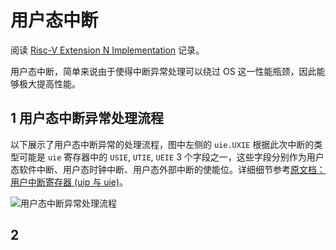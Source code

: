 # 用户态中断

阅读 [Risc-V Extension N Implementation](https://gallium70.github.io/rv-n-ext-impl/ch2_2_user_trap_handle_flow.html) 记录。

用户态中断，简单来说由于使得中断异常处理可以绕过 OS 这一性能瓶颈，因此能够极大提高性能。

## 1 用户态中断异常处理流程

以下展示了用户态中断异常的处理流程，图中左侧的 `uie.UXIE` 根据此次中断的类型可能是 `uie` 寄存器中的 `USIE`, `UTIE`, `UEIE` 3 个字段之一，这些字段分别作为用户态软件中断、用户态时钟中断、用户态外部中断的使能位。详细细节参考[原文档：用户中断寄存器 (uip 与 uie)](https://gallium70.github.io/rv-n-ext-impl/ch2_1_n_ext_spec.html#%E7%94%A8%E6%88%B7%E4%B8%AD%E6%96%AD%E5%AF%84%E5%AD%98%E5%99%A8-uip-%E4%B8%8E-uie)。

![用户态中断异常处理流程](https://gallium70.github.io/rv-n-ext-impl/assets/user_trap_flow.drawio.svg)

## 2 




